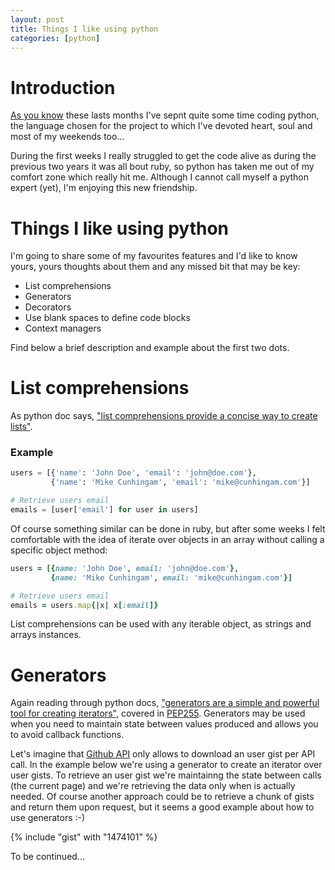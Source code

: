 ```yaml
---
layout: post
title: Things I like using python
categories: [python]
---
```


# Introduction

[As you know](/2012/06/26/git-tip-how-to-change-the-branch-of-a-commit/) these lasts months I've sepnt quite some time coding python, the language chosen for the project to which I've devoted heart, soul and most of my weekends too...

During the first weeks I really struggled to get the code alive as during the previous two years it was all bout ruby, so python has taken me out of my comfort zone which really hit me. Although I cannot call myself a python expert (yet), I'm enjoying this new friendship.

# Things I like using python

I'm going to share some of my favourites features and I'd like to know yours, yours thoughts about them and any missed bit that may be key:

* List comprehensions
* Generators
* Decorators
* Use blank spaces to define code blocks
* Context managers

Find below a brief description and example about the first two dots.

# List comprehensions

As python doc says, ["list comprehensions provide a concise way to create lists"](http://docs.python.org/tutorial/datastructures.html#list-comprehensions).

### Example
```python
users = [{'name': 'John Doe', 'email': 'john@doe.com'},
		 {'name': 'Mike Cunhingam', 'email': 'mike@cunhingam.com'}]

# Retrieve users email
emails = [user['email'] for user in users]
```

Of course something similar can be done in ruby, but after some weeks I felt comfortable with the idea of iterate over objects in an array without calling a specific object method:

```ruby
users = [{name: 'John Doe', email: 'john@doe.com'},
		 {name: 'Mike Cunhingam', email: 'mike@cunhingam.com'}]

# Retrieve users email
emails = users.map{|x| x[:email]}
```

List comprehensions can be used with any iterable object, as strings and arrays instances.

# Generators

Again reading through python docs, ["generators are a simple and powerful tool for creating iterators"](http://docs.python.org/tutorial/classes.html#generators), covered in [PEP255](http://www.python.org/dev/peps/pep-0255/). Generators may be used when you need to maintain state between values produced and allows you to avoid callback functions.

Let's imagine that [Github API](http://developer.github.com) only allows to download an user gist per API call. In the example below we're using a generator to create an iterator over user gists. To retrieve an user gist we're maintainng the state between calls (the current page) and we're retrieving the data only when is actually needed. Of course another approach could be to retrieve a chunk of gists and return them upon request, but it seems a good example about how to use generators :-)

{% include "gist" with "1474101" %}

To be continued...

